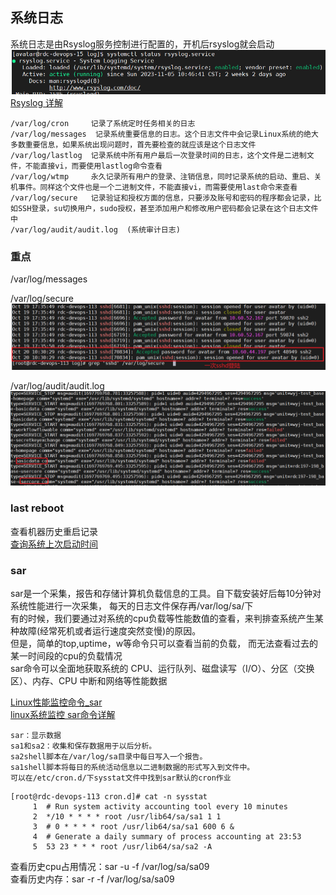 ## 系统日志  
系统日志是由Rsyslog服务控制进行配置的，开机后rsyslog就会启动  
![img_14.png](images/img_14.png)  
[Rsyslog 详解](https://www.jianshu.com/p/a81a49f45ee0)    

```shell
/var/log/cron     记录了系统定时任务相关的日志  
/var/log/messages  记录系统重要信息的日志。这个日志文件中会记录Linux系统的绝大多数重要信息，如果系统出现问题时，首先要检查的就应该是这个日志文件  
/var/log/lastlog  记录系统中所有用户最后一次登录时间的日志，这个文件是二进制文件，不能直接vi，而要使用lastlog命令查看  
/var/log/wtmp     永久记录所有用户的登录、注销信息，同时记录系统的启动、重启、关机事件。同样这个文件也是一个二进制文件，不能直接vi，而需要使用last命令来查看  
/var/log/secure   记录验证和授权方面的信息，只要涉及账号和密码的程序都会记录，比如SSH登录，su切换用户，sudo授权，甚至添加用户和修改用户密码都会记录在这个日志文件中
/var/log/audit/audit.log  (系统审计日志) 
```

### 重点
/var/log/messages

/var/log/secure   
![img_9.png](images/img_9.png)

/var/log/audit/audit.log  
![img_10.png](images/img_10.png)

### last reboot  
查看机器历史重启记录  
[查询系统上次启动时间](https://blog.csdn.net/kangweijian/article/details/119377701)  

### sar
sar是一个采集，报告和存储计算机负载信息的工具。自下载安装好后每10分钟对系统性能进行一次采集，
每天的日志文件保存再/var/log/sa/下  
有的时候，我们要通过对系统的cpu负载等性能数值的查看，来判排查系统产生某种故障(经常死机或者运行速度突然变慢)的原因。  
但是，简单的top,uptime，w等命令只可以查看当前的负载， 而无法查看过去的某一时间段的cpu的负载情况  
sar命令可以全面地获取系统的 CPU、运行队列、磁盘读写（I/O）、分区（交换区）、内存、CPU 中断和网络等性能数据

[Linux性能监控命令_sar](https://blog.csdn.net/m0_61066945/article/details/126213941)  
[linux系统监控 sar命令详解](https://cloud.tencent.com/developer/article/1981855)   
```shell
sar：显示数据
sa1和sa2：收集和保存数据用于以后分析。
sa2shell脚本在/var/log/sa目录中每日写入一个报告。
sa1shell脚本将每日的系统活动信息以二进制数据的形式写入到文件中。
可以在/etc/cron.d/下sysstat文件中找到sar默认的cron作业
```
```shell
[root@rdc-devops-113 cron.d]# cat -n sysstat
     1  # Run system activity accounting tool every 10 minutes
     2  */10 * * * * root /usr/lib64/sa/sa1 1 1
     3  # 0 * * * * root /usr/lib64/sa/sa1 600 6 &
     4  # Generate a daily summary of process accounting at 23:53
     5  53 23 * * * root /usr/lib64/sa/sa2 -A
```

查看历史cpu占用情况：sar -u -f /var/log/sa/sa09  
查看历史内存：sar -r -f /var/log/sa/sa09  

